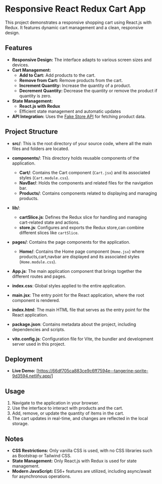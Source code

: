 # Responsive React Redux Cart App
 This project demonstrates a responsive shopping cart using React.js with Redux. It features dynamic cart management and a clean, responsive design.
 
## Features

- **Responsive Design:** The interface adapts to various screen sizes and devices.
- **Cart Management:**
  - **Add to Cart:** Add products to the cart.
  - **Remove from Cart:** Remove products from the cart.
  - **Increment Quantity:** Increase the quantity of a product.
  - **Decrement Quantity:** Decrease the quantity or remove the product if quantity is zero.
- **State Management:**
  - **React.js with Redux** 
  - Efficient state management and automatic updates
- **API Integration:** Uses the [Fake Store API](https://fakestoreapi.com/products) for fetching product data.

## Project Structure

- **src/**: This is the root directory of your source code, where all the main files and folders are located.
    
- **components/**: This directory holds reusable components of the application.
  - **Cart/**: Contains the Cart component (`Cart.jsx`) and its associated styles (`Cart.module.css`).
  - **NavBar/**: Holds the components and related files for the navigation bar.
  - **Products/**: Contains components related to displaying and managing products.
  
- **lib/**: 
  - **cartSlice.js**: Defines the Redux slice for handling and managing cart-related state and actions.
  - **store.js**: Configures and exports the Redux store,can combine different slices like `cartSlice`.

- **pages/**: Contains the page components for the application.
  - **Home/**: Contains the Home page component (`Home.jsx`) where products,cart,navbar are displayed and its associated styles (`Home.module.css`).

- **App.js**: The main application component that brings together the different routes and pages.
  
- **index.css**: Global styles applied to the entire application.
  
- **main.jsx**: The entry point for the React application, where the root component is rendered.
  
- **index.html**: The main HTML file that serves as the entry point for the React application.

- **package.json**: Contains metadata about the project, including dependencies and scripts.

- **vite.config.js**: Configuration file for Vite, the bundler and development server used in this project.


## Deployment

- **Live Demo:** [https://66df705ca883ce9c6ff7594e--tangerine-sprite-9d3594.netlify.app/]

## Usage

1. Navigate to the application in your browser.
2. Use the interface to interact with products and the cart.
3. Add, remove, or update the quantity of items in the cart.
4. The cart updates in real-time, and changes are reflected in the local storage.

## Notes

- **CSS Restrictions:** Only vanilla CSS is used, with no CSS libraries such as Bootstrap or Tailwind CSS.
- **State Management:** Only React.js with Redux is used for state management.
- **Modern JavaScript:** ES6+ features are utilized, including async/await for asynchronous operations.



